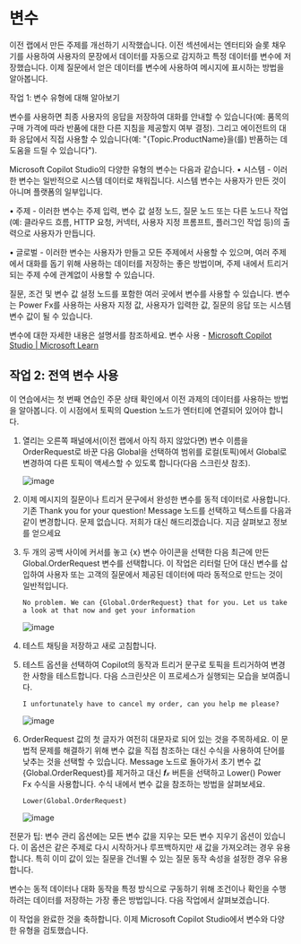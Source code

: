 # 변수

이전 랩에서 만든 주제를 개선하기 시작했습니다. 이전 섹션에서는 엔터티와 슬롯 채우기를 사용하여 사용자의 문장에서 데이터를 자동으로 감지하고 특정 데이터를 변수에 저장했습니다. 이제 질문에서 얻은 데이터를 변수에 사용하여 메시지에 표시하는 방법을 알아봅니다.

작업 1: 변수 유형에 대해 알아보기

변수를 사용하면 최종 사용자의 응답을 저장하여 대화를 안내할 수 있습니다(예: 품목의 구매 가격에 따라 반품에 대한 다른 지침을 제공할지 여부 결정). 그리고 에이전트의 대화 응답에서 직접 사용할 수 있습니다(예: "{Topic.ProductName}을(를) 반품하는 데 도움을 드릴 수 있습니다").

Microsoft Copilot Studio의 다양한 유형의 변수는 다음과 같습니다.
• 시스템 - 이러한 변수는 일반적으로 시스템 데이터로 채워집니다. 시스템 변수는 사용자가 만든 것이 아니며 플랫폼의 일부입니다.

• 주제 - 이러한 변수는 주제 입력, 변수 값 설정 노드, 질문 노드 또는 다른 노드나 작업(예: 클라우드 흐름, HTTP 요청, 커넥터, 사용자 지정 프롬프트, 플러그인 작업 등)의 출력으로 사용자가 만듭니다.

• 글로벌 - 이러한 변수는 사용자가 만들고 모든 주제에서 사용할 수 있으며, 여러 주제에서 대화를 돕기 위해 사용하는 데이터를 저장하는 좋은 방법이며, 주제 내에서 트리거되는 주제 수에 관계없이 사용할 수 있습니다.

질문, 조건 및 변수 값 설정 노드를 포함한 여러 곳에서 변수를 사용할 수 있습니다. 변수는 Power Fx를 사용하는 사용자 지정 값, 사용자가 입력한 값, 질문의 응답 또는 시스템 변수 값이 될 수 있습니다.

변수에 대한 자세한 내용은 설명서를 참조하세요. 변수 사용 - <a href="https://learn.microsoft.com/en-us/microsoft-copilot-studio/authoring-variables?tabs=webApp">Microsoft Copilot Studio | Microsoft Learn</a>


## 작업 2: 전역 변수 사용

이 연습에서는 첫 번째 연습인 주문 상태 확인에서 이전 과제의 데이터를 사용하는 방법을 알아봅니다. 이 시점에서 토픽의 Question 노드가 엔터티에 연결되어 있어야 합니다.

1. 열리는 오른쪽 패널에서(이전 랩에서 아직 하지 않았다면) 변수 이름을 OrderRequest로 바꾼 다음 Global을 선택하여 범위를 로컬(토픽)에서 Global로 변경하여 다른 토픽이 액세스할 수 있도록 합니다(다음 스크린샷 참조).

   ![image](https://github.com/user-attachments/assets/073e141a-d6a8-4645-a27a-d5f2203f1e40)


2. 이제 메시지의 질문이나 트리거 문구에서 완성한 변수를 동적 데이터로 사용합니다. 기존 Thank you for your question! Message 노드를 선택하고 텍스트를 다음과 같이 변경합니다. 문제 없습니다. 저희가 대신 해드리겠습니다. 지금 살펴보고 정보를 얻으세요

3. 두 개의 공백 사이에 커서를 놓고 {x} 변수 아이콘을 선택한 다음 최근에 만든 Global.OrderRequest 변수를 선택합니다. 이 작업은 리터럴 단어 대신 변수를 삽입하여 사용자 또는 고객의 질문에서 제공된 데이터에 따라 동적으로 만드는 것이 일반적입니다.

   ```
   No problem. We can {Global.OrderRequest} that for you. Let us take a look at that now and get your information
   ```

   ![image](https://github.com/user-attachments/assets/649a768c-5d5e-43fb-b079-111d24ec88c4)

4. 테스트 채팅을 저장하고 새로 고침합니다.

5. 테스트 옵션을 선택하여 Copilot의 동작과 트리거 문구로 토픽을 트리거하여 변경한 사항을 테스트합니다. 다음 스크린샷은 이 프로세스가 실행되는 모습을 보여줍니다.

   ```
   I unfortunately have to cancel my order, can you help me please?
   ```
   ![image](https://github.com/user-attachments/assets/064867cb-a6da-43e8-9ae8-944bf983ad3a)


6. OrderRequest 값의 첫 글자가 여전히 대문자로 되어 있는 것을 주목하세요. 이 문법적 문제를 해결하기 위해 변수 값을 직접 참조하는 대신 수식을 사용하여 단어를 낮추는 것을 선택할 수 있습니다. Message 노드로 돌아가서 초기 변수 값 {Global.OrderRequest}를 제거하고 대신 𝒇𝓍 버튼을 선택하고 Lower() Power Fx 수식을 사용합니다. 수식 내에서 변수 값을 참조하는 방법을 살펴보세요.

   ```
   Lower(Global.OrderRequest)
   ```

   ![image](https://github.com/user-attachments/assets/edd881af-46b3-414e-a362-a2d112bd2fa8)


전문가 팁: 변수 관리 옵션에는 모든 변수 값을 지우는 모든 변수 지우기 옵션이 있습니다. 이 옵션은 같은 주제로 다시 시작하거나 루프백하지만 새 값을 가져오려는 경우 유용합니다. 특히 이미 값이 있는 질문을 건너뛸 수 있는 질문 동작 속성을 설정한 경우 유용합니다.

변수는 동적 데이터나 대화 동작을 특정 방식으로 구동하기 위해 조건이나 확인을 수행하려는 데이터를 저장하는 가장 좋은 방법입니다. 다음 작업에서 살펴보겠습니다.

이 작업을 완료한 것을 축하합니다. 이제 Microsoft Copilot Studio에서 변수와 다양한 유형을 검토했습니다.
